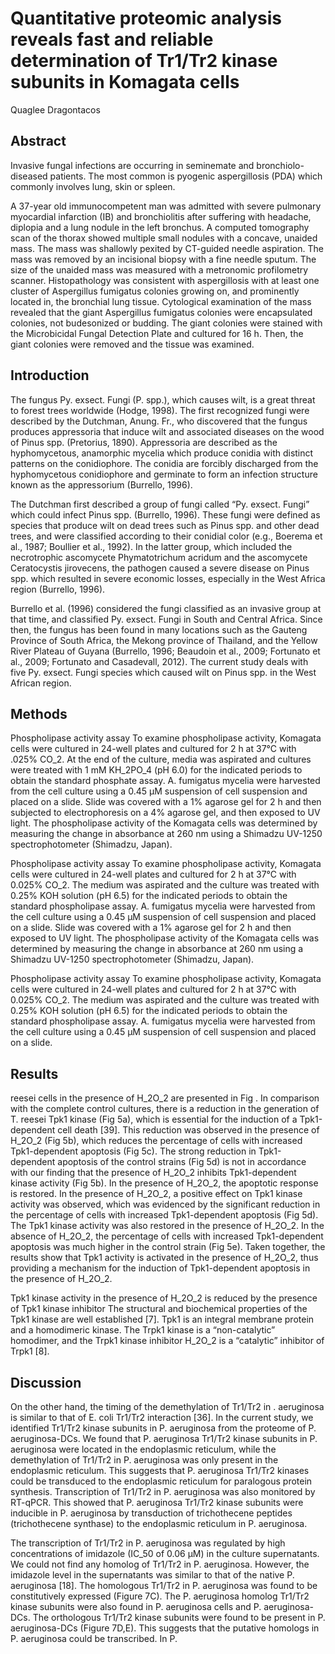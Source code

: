 # Quantitative proteomic analysis reveals fast and reliable determination of Tr1/Tr2 kinase subunits in Komagata cells
Quaglee Dragontacos


## Abstract
Invasive fungal infections are occurring in seminemate and bronchiolo-diseased patients. The most common is pyogenic aspergillosis (PDA) which commonly involves lung, skin or spleen.

A 37-year old immunocompetent man was admitted with severe pulmonary myocardial infarction (IB) and bronchiolitis after suffering with headache, diplopia and a lung nodule in the left bronchus. A computed tomography scan of the thorax showed multiple small nodules with a concave, unaided mass. The mass was shallowly pexited by CT-guided needle aspiration. The mass was removed by an incisional biopsy with a fine needle sputum. The size of the unaided mass was measured with a metronomic profilometry scanner. Histopathology was consistent with aspergillosis with at least one cluster of Aspergillus fumigatus colonies growing on, and prominently located in, the bronchial lung tissue. Cytological examination of the mass revealed that the giant Aspergillus fumigatus colonies were encapsulated colonies, not budesonized or budding. The giant colonies were stained with the Microbicidal Fungal Detection Plate and cultured for 16 h. Then, the giant colonies were removed and the tissue was examined.


## Introduction
The fungus Py. exsect. Fungi (P. spp.), which causes wilt, is a great threat to forest trees worldwide (Hodge, 1998). The first recognized fungi were described by the Dutchman, Anung. Fr., who discovered that the fungus produces appressoria that induce wilt and associated diseases on the wood of Pinus spp. (Pretorius, 1890). Appressoria are described as the hyphomycetous, anamorphic mycelia which produce conidia with distinct patterns on the conidiophore. The conidia are forcibly discharged from the hyphomycetous conidiophore and germinate to form an infection structure known as the appressorium (Burrello, 1996).

The Dutchman first described a group of fungi called “Py. exsect. Fungi” which could infect Pinus spp. (Burrello, 1996). These fungi were defined as species that produce wilt on dead trees such as Pinus spp. and other dead trees, and were classified according to their conidial color (e.g., Boerema et al., 1987; Boullier et al., 1992). In the latter group, which included the necrotrophic ascomycete Phymatotrichum acridum and the ascomycete Ceratocystis jirovecens, the pathogen caused a severe disease on Pinus spp. which resulted in severe economic losses, especially in the West Africa region (Burrello, 1996).

Burrello et al. (1996) considered the fungi classified as an invasive group at that time, and classified Py. exsect. Fungi in South and Central Africa. Since then, the fungus has been found in many locations such as the Gauteng Province of South Africa, the Mekong province of Thailand, and the Yellow River Plateau of Guyana (Burrello, 1996; Beaudoin et al., 2009; Fortunato et al., 2009; Fortunato and Casadevall, 2012). The current study deals with five Py. exsect. Fungi species which caused wilt on Pinus spp. in the West African region.


## Methods

Phospholipase activity assay
To examine phospholipase activity, Komagata cells were cultured in 24-well plates and cultured for 2 h at 37°C with .025% CO_2. At the end of the culture, media was aspirated and cultures were treated with 1 mM KH_2PO_4 (pH 6.0) for the indicated periods to obtain the standard phosphate assay. A. fumigatus mycelia were harvested from the cell culture using a 0.45 µM suspension of cell suspension and placed on a slide. Slide was covered with a 1% agarose gel for 2 h and then subjected to electrophoresis on a 4% agarose gel, and then exposed to UV light. The phospholipase activity of the Komagata cells was determined by measuring the change in absorbance at 260 nm using a Shimadzu UV-1250 spectrophotometer (Shimadzu, Japan).

Phospholipase activity assay
To examine phospholipase activity, Komagata cells were cultured in 24-well plates and cultured for 2 h at 37°C with 0.025% CO_2. The medium was aspirated and the culture was treated with 0.25% KOH solution (pH 6.5) for the indicated periods to obtain the standard phospholipase assay. A. fumigatus mycelia were harvested from the cell culture using a 0.45 µM suspension of cell suspension and placed on a slide. Slide was covered with a 1% agarose gel for 2 h and then exposed to UV light. The phospholipase activity of the Komagata cells was determined by measuring the change in absorbance at 260 nm using a Shimadzu UV-1250 spectrophotometer (Shimadzu, Japan).

Phospholipase activity assay
To examine phospholipase activity, Komagata cells were cultured in 24-well plates and cultured for 2 h at 37°C with 0.025% CO_2. The medium was aspirated and the culture was treated with 0.25% KOH solution (pH 6.5) for the indicated periods to obtain the standard phospholipase assay. A. fumigatus mycelia were harvested from the cell culture using a 0.45 µM suspension of cell suspension and placed on a slide.


## Results
reesei cells in the presence of H_2O_2 are presented in Fig . In comparison with the complete control cultures, there is a reduction in the generation of T. reesei Tpk1 kinase (Fig 5a), which is essential for the induction of a Tpk1-dependent cell death [39]. This reduction was observed in the presence of H_2O_2 (Fig 5b), which reduces the percentage of cells with increased Tpk1-dependent apoptosis (Fig 5c). The strong reduction in Tpk1-dependent apoptosis of the control strains (Fig 5d) is not in accordance with our finding that the presence of H_2O_2 inhibits Tpk1-dependent kinase activity (Fig 5b). In the presence of H_2O_2, the apoptotic response is restored. In the presence of H_2O_2, a positive effect on Tpk1 kinase activity was observed, which was evidenced by the significant reduction in the percentage of cells with increased Tpk1-dependent apoptosis (Fig 5d). The Tpk1 kinase activity was also restored in the presence of H_2O_2. In the absence of H_2O_2, the percentage of cells with increased Tpk1-dependent apoptosis was much higher in the control strain (Fig 5e). Taken together, the results show that Tpk1 activity is activated in the presence of H_2O_2, thus providing a mechanism for the induction of Tpk1-dependent apoptosis in the presence of H_2O_2.

Tpk1 kinase activity in the presence of H_2O_2 is reduced by the presence of Tpk1 kinase inhibitor
The structural and biochemical properties of the Tpk1 kinase are well established [7]. Tpk1 is an integral membrane protein and a homodimeric kinase. The Trpk1 kinase is a “non-catalytic” homodimer, and the Trpk1 kinase inhibitor H_2O_2 is a “catalytic” inhibitor of Trpk1 [8].


## Discussion
On the other hand, the timing of the demethylation of Tr1/Tr2 in . aeruginosa is similar to that of E. coli Tr1/Tr2 interaction [36]. In the current study, we identified Tr1/Tr2 kinase subunits in P. aeruginosa from the proteome of P. aeruginosa-DCs. We found that P. aeruginosa Tr1/Tr2 kinase subunits in P. aeruginosa were located in the endoplasmic reticulum, while the demethylation of Tr1/Tr2 in P. aeruginosa was only present in the endoplasmic reticulum. This suggests that P. aeruginosa Tr1/Tr2 kinases could be transduced to the endoplasmic reticulum for paralogous protein synthesis. Transcription of Tr1/Tr2 in P. aeruginosa was also monitored by RT-qPCR. This showed that P. aeruginosa Tr1/Tr2 kinase subunits were inducible in P. aeruginosa by transduction of trichothecene peptides (trichothecene synthase) to the endoplasmic reticulum in P. aeruginosa.

The transcription of Tr1/Tr2 in P. aeruginosa was regulated by high concentrations of imidazole (IC_50 of 0.06 µM) in the culture supernatants. We could not find any homolog of Tr1/Tr2 in P. aeruginosa. However, the imidazole level in the supernatants was similar to that of the native P. aeruginosa [18]. The homologous Tr1/Tr2 in P. aeruginosa was found to be constitutively expressed (Figure 7C). The P. aeruginosa homolog Tr1/Tr2 kinase subunits were also found in P. aeruginosa cells and P. aeruginosa-DCs. The orthologous Tr1/Tr2 kinase subunits were found to be present in P. aeruginosa-DCs (Figure 7D,E). This suggests that the putative homologs in P. aeruginosa could be transcribed. In P.
